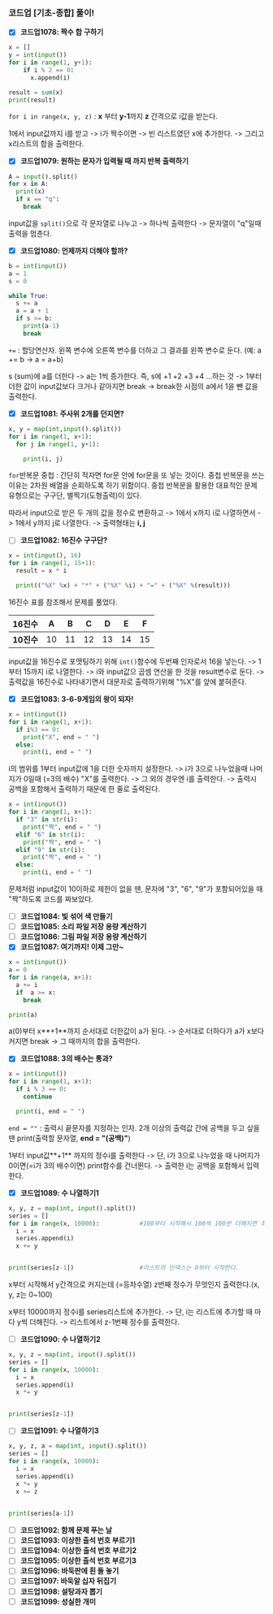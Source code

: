 ### 코드업 [기초-종합] 풀이!



- [x] **코드업1078: 짝수 합 구하기**

```python
x = []
y = int(input())
for i in range(1, y+1):
    if i % 2 == 0:
      x.append(i)

result = sum(x)
print(result)
```

`for i in range(x, y, z)`  :  **x** 부터 **y-1**까지 **z** 간격으로 i값을 받는다.

1에서 input값까지 i를 받고  ->  i가 짝수이면  ->  빈 리스트였던 x에 추가한다.  ->  그리고 x리스트의 합을 출력한다.





- [x] **코드업1079: 원하는 문자가 입력될 때 까지 반복 출력하기**

```python
A = input().split()
for x in A:
  print(x)
  if x == "q":             
    break
```

input값을 `split()`으로 각 문자열로 나누고  ->  하나씩 출력한다  ->  문자열이 "q"일때 출력을 멈춘다.





- [x] **코드업1080: 언제까지 더해야 할까?**

```python
b = int(input())
a = 1
s = 0

while True:
  s += a
  a = a + 1
  if s >= b:
    print(a-1)
    break
```

`+=`  :  할당연산자. 왼쪽 변수에 오른쪽 변수를 더하고 그 결과를 왼쪽 변수로 둔다. (예:  a += b    ->     a = a+b)

s (sum)에 a를 더한다  ->  a는 1씩 증가한다. 즉, s에 +1 +2 +3 +4 ...하는 것  ->  1부터 더한 값이 input값보다 크거나 같아지면 break  ->  break한 시점의 a에서 1을 뺀 값을 출력한다. 





- [x] **코드업1081: 주사위 2개를 던지면?**

```python
x, y = map(int,input().split())
for i in range(1, x+1):
  for j in range(1, y+1):

    print(i, j)
```

`for`반복문 중첩  :  간단히 적자면 for문 안에 for문을 또 넣는 것이다. 중첩 반복문을 쓰는 이유는 2차원 배열을 순회하도록 하기 위함이다. 중첩 반복문을 활용한 대표적인 문제 유형으로는 구구단, 별찍기(도형출력)이 있다.

따라서 input으로 받은 두 개의 값을 정수로 변환하고  ->  1에서 x까지 i로 나열하면서  ->  1에서 y까지 j로 나열한다.  ->  출력형태는 **i, j**





- [ ] **코드업1082: 16진수 구구단?**

```python
x = int(input(), 16)
for i in range(1, 15+1):
  result = x * i

  print(("%X" %x) + "*" + ("%X" %i) + "=" + ("%X" %(result)))
```

16진수 표를 참조해서 문제를 풀었다.

|   16진수   |  A   |  B   |  C   |  D   |  E   |  F   |
| :--------: | :--: | :--: | :--: | :--: | :--: | :--: |
| **10진수** |  10  |  11  |  12  |  13  |  14  |  15  |

input값을 16진수로 포맷팅하기 위해 `int()`함수에 두번째 인자로서 16을 넣는다.  ->  1부터 15까지 i로 나열한다.  ->  i와 input값으 곱셈 연산을 한 것을 result변수로 둔다.  ->  출력값을 16진수로 나타내기면서 대문자로 출력하기위해 "%X"를 앞에 붙혀준다.





- [x] **코드업1083: 3-6-9게임의 왕이 되자!**

```python
x = int(input())
for i in range(1, x+1):
  if i%3 == 0:
    print("X", end = " ")
  else:
    print(i, end = " ")
```

i의 범위를 1부터 input값에 1을 더한 숫자까지 설정한다.  ->  i가 3으로 나누었을때 나머지가 0일때 (=3의 배수) "X"를 출력한다.  ->  그 외의 경우엔 i를 출력한다.  ->  출력시 공백을 포함해서 출력하기 때문에 한 줄로 출력된다.

```python
x = int(input())
for i in range(1, x+1):
  if "3" in str(i):
    print("짝", end = " ")
  elif "6" in str(i):
    print("짝", end = " ")
  elif "9" in str(i):
    print("짝", end = " ")
  else:
    print(i, end = " ")
```

문제처럼 input값이 10이하로 제한이 없을 땐, 문자에 "3", "6", "9"가 포함되어있을 때 "짝"하도록 코드를 짜보았다.





- [ ] **코드업1084: 빛 섞어 색 만들기**
- [ ] **코드업1085: 소리 파일 저장 용량 계산하기**
- [ ] **코드업1086: 그림 파일 저장 용량 계산하기**
- [x] **코드업1087: 여기까지! 이제 그만~**

```python
x = int(input())
a = 0
for i in range(a, x+1):
  a += i
  if  a >= x:
    break

print(a)
```

a(0)부터 x**+1**까지 순서대로 더한값이 a가 된다.  ->  순서대로 더하다가 a가 x보다 커지면 break  ->  그 때까지의 합을 출력한다.





- [x] **코드업1088: 3의 배수는 통과?**

```python
x = int(input())
for i in range(1, x+1):
  if i % 3 == 0:
    continue

  print(i, end = " ")
```

`end = ""`  :  출력시 끝문자를 지정하는 인자.  2개 이상의 출력값 간에 공백을 두고 싶을 땐 print(출력할 문자열, **end = "(공백)"**)

1부터 input값**+1** 까지의 정수i를 출력한다  ->  단, i가 3으로 나누었을 때 나머지가 0이면(=i가 3의 배수이면) print함수를 건너뛴다.  ->  출력한 i는 공백을 포함해서 입력한다.





- [x] **코드업1089: 수 나열하기1**

```python
x, y, z = map(int, input().split())
series = []
for i in range(x, 10000):           #100부터 시작해서 100씩 100번 더해지면 최대값이 10000이기 때문이다.
  i = x
  series.append(i)
  x += y


print(series[z-1])                  #리스트의 인덱스는 0부터 시작한다.
```

x부터 시작해서 y간격으로 커지는데 (=등차수열) z번째 정수가 무엇인지 출력한다.(x, y, z는 0~100)

x부터 10000까지 정수i를 series리스트에 추가한다.  -> 단, i는 리스트에 추가할 때 마다 y씩 더해진다.  ->  리스트에서 z-1번째 정수를 출력한다. 





- [ ] **코드업1090: 수 나열하기2**

```python
x, y, z = map(int, input().split())
series = []
for i in range(x, 10000):           
  i = x
  series.append(i)
  x *= y


print(series[z-1])   
```





- [ ] **코드업1091: 수 나열하기3**

```python
x, y, z, a = map(int, input().split())
series = []
for i in range(x, 10000):          
  i = x
  series.append(i)
  x *= y 
  x += z
 

print(series[a-1])   
```





- [ ] **코드업1092: 함께 문제 푸는 날**
- [ ] **코드업1093: 이상한 출석 번호 부르기1**
- [ ] **코드업1094: 이상한 출석 번호 부르기2**
- [ ] **코드업1095: 이상한 출석 번호 부르기3**
- [ ] **코드업1096: 바둑판에 흰 돌 놓기**
- [ ] **코드업1097: 바둑알 십자 뒤집기**
- [ ] **코드업1098: 설탕과자 뽑기**
- [ ] **코드업1099: 성실한 개미**